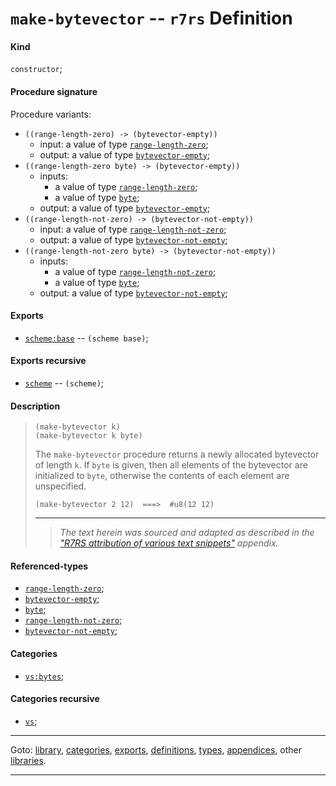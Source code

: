

<a id='definition__r7rs__make-bytevector'></a>

# `make-bytevector` -- `r7rs` Definition


<a id='definition__r7rs__make-bytevector__kind'></a>

#### Kind

`constructor`;


<a id='definition__r7rs__make-bytevector__procedure-signature'></a>

#### Procedure signature

Procedure variants:
 * `((range-length-zero) -> (bytevector-empty))`
   * input: a value of type [`range-length-zero`](../../r7rs/types/range-length-zero.md#type__r7rs__range-length-zero);
   * output: a value of type [`bytevector-empty`](../../r7rs/types/bytevector-empty.md#type__r7rs__bytevector-empty);
 * `((range-length-zero byte) -> (bytevector-empty))`
   * inputs:
     * a value of type [`range-length-zero`](../../r7rs/types/range-length-zero.md#type__r7rs__range-length-zero);
     * a value of type [`byte`](../../r7rs/types/byte.md#type__r7rs__byte);
   * output: a value of type [`bytevector-empty`](../../r7rs/types/bytevector-empty.md#type__r7rs__bytevector-empty);
 * `((range-length-not-zero) -> (bytevector-not-empty))`
   * input: a value of type [`range-length-not-zero`](../../r7rs/types/range-length-not-zero.md#type__r7rs__range-length-not-zero);
   * output: a value of type [`bytevector-not-empty`](../../r7rs/types/bytevector-not-empty.md#type__r7rs__bytevector-not-empty);
 * `((range-length-not-zero byte) -> (bytevector-not-empty))`
   * inputs:
     * a value of type [`range-length-not-zero`](../../r7rs/types/range-length-not-zero.md#type__r7rs__range-length-not-zero);
     * a value of type [`byte`](../../r7rs/types/byte.md#type__r7rs__byte);
   * output: a value of type [`bytevector-not-empty`](../../r7rs/types/bytevector-not-empty.md#type__r7rs__bytevector-not-empty);


<a id='definition__r7rs__make-bytevector__exports'></a>

#### Exports

 * [`scheme:base`](../../r7rs/exports/scheme_3a_base.md#export__r7rs__scheme_3a_base) -- `(scheme base)`;


<a id='definition__r7rs__make-bytevector__exports-recursive'></a>

#### Exports recursive

 * [`scheme`](../../r7rs/exports/scheme.md#export__r7rs__scheme) -- `(scheme)`;


<a id='definition__r7rs__make-bytevector__description'></a>

#### Description

> ````
> (make-bytevector k)
> (make-bytevector k byte)
> ````
> 
> 
> The `make-bytevector` procedure returns a newly allocated bytevector of
> length `k`.  If `byte` is given, then all elements of the bytevector
> are initialized to `byte`, otherwise the contents of each
> element are unspecified.
> 
> ````
> (make-bytevector 2 12)  ===>  #u8(12 12)
> ````
> 
> 
> ----
> > *The text herein was sourced and adapted as described in the ["R7RS attribution of various text snippets"](../../r7rs/appendices/attribution.md#appendix__r7rs__attribution) appendix.*


<a id='definition__r7rs__make-bytevector__referenced-types'></a>

#### Referenced-types

 * [`range-length-zero`](../../r7rs/types/range-length-zero.md#type__r7rs__range-length-zero);
 * [`bytevector-empty`](../../r7rs/types/bytevector-empty.md#type__r7rs__bytevector-empty);
 * [`byte`](../../r7rs/types/byte.md#type__r7rs__byte);
 * [`range-length-not-zero`](../../r7rs/types/range-length-not-zero.md#type__r7rs__range-length-not-zero);
 * [`bytevector-not-empty`](../../r7rs/types/bytevector-not-empty.md#type__r7rs__bytevector-not-empty);


<a id='definition__r7rs__make-bytevector__categories'></a>

#### Categories

 * [`vs:bytes`](../../vonuvoli/categories/vs_3a_bytes.md#category__vonuvoli__vs_3a_bytes);


<a id='definition__r7rs__make-bytevector__categories-recursive'></a>

#### Categories recursive

 * [`vs`](../../vonuvoli/categories/vs.md#category__vonuvoli__vs);

----

Goto: [library](../../r7rs/_index.md#library__r7rs), [categories](../../r7rs/categories/_index.md#toc__r7rs__categories), [exports](../../r7rs/exports/_index.md#toc__r7rs__exports), [definitions](../../r7rs/definitions/_index.md#toc__r7rs__definitions), [types](../../r7rs/types/_index.md#toc__r7rs__types), [appendices](../../r7rs/appendices/_index.md#toc__r7rs__appendices), other [libraries](../../_libraries.md#toc__libraries).

----

